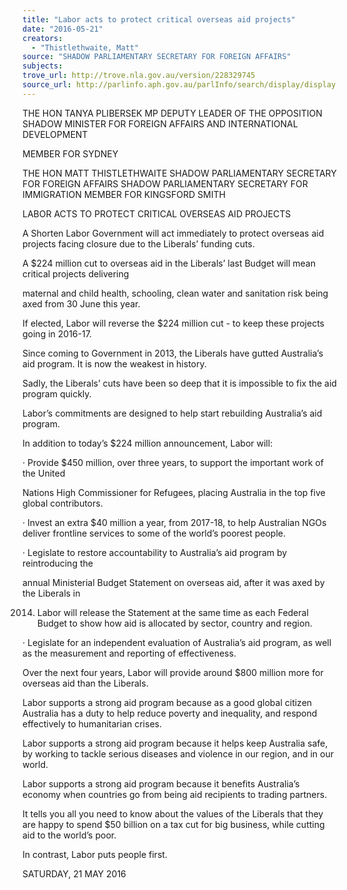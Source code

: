 ```yaml
---
title: "Labor acts to protect critical overseas aid projects"
date: "2016-05-21"
creators:
  - "Thistlethwaite, Matt"
source: "SHADOW PARLIAMENTARY SECRETARY FOR FOREIGN AFFAIRS"
subjects:
trove_url: http://trove.nla.gov.au/version/228329745
source_url: http://parlinfo.aph.gov.au/parlInfo/search/display/display.w3p;query=Id%3A%22media/pressrel/4582321%22
---
```


 

 THE HON TANYA PLIBERSEK MP  DEPUTY LEADER OF THE OPPOSITION  SHADOW MINISTER FOR FOREIGN AFFAIRS  AND INTERNATIONAL DEVELOPMENT 

 MEMBER FOR SYDNEY 

 THE HON MATT THISTLETHWAITE  SHADOW PARLIAMENTARY SECRETARY FOR FOREIGN AFFAIRS  SHADOW PARLIAMENTARY SECRETARY FOR IMMIGRATION  MEMBER FOR KINGSFORD SMITH 

 LABOR ACTS TO PROTECT CRITICAL OVERSEAS AID PROJECTS 

 A Shorten Labor Government will act immediately to protect overseas aid projects facing closure  due to the Liberals’ funding cuts. 

 A $224 million cut to overseas aid in the Liberals’ last Budget will mean critical projects delivering 

 maternal and child health, schooling, clean water and sanitation risk being axed from 30 June this  year.  

 If elected, Labor will reverse the $224 million cut - to keep these projects going in 2016-17. 

 Since coming to Government in 2013, the Liberals have gutted Australia’s aid program. It is now  the weakest in history. 

 Sadly, the Liberals’ cuts have been so deep that it is impossible to fix the aid program quickly. 

 Labor’s commitments are designed to help start rebuilding Australia’s aid program.  

 In addition to today’s $224 million announcement, Labor will: 

 ·         Provide $450 million, over three years, to support the important work of the United 

 Nations High Commissioner for Refugees, placing Australia in the top five global  contributors. 

 ·         Invest an extra $40 million a year, from 2017-18, to help Australian NGOs deliver  frontline services to some of the world’s poorest people. 

 ·         Legislate to restore accountability to Australia’s aid program by reintroducing the 

 annual Ministerial Budget Statement on overseas aid, after it was axed by the Liberals in 

 2014. Labor will release the Statement at the same time as each Federal Budget to show  how aid is allocated by sector, country and region. 

 ·         Legislate for an independent evaluation of Australia’s aid program, as well as the  measurement and reporting of effectiveness. 

 Over the next four years, Labor will provide around $800 million more for overseas aid than the  Liberals. 

 Labor supports a strong aid program because as a good global citizen Australia has a duty to help  reduce poverty and inequality, and respond effectively to humanitarian crises. 

 Labor supports a strong aid program because it helps keep Australia safe, by working to tackle  serious diseases and violence in our region, and in our world.  

 Labor supports a strong aid program because it benefits Australia’s economy when countries go  from being aid recipients to trading partners. 

 It tells you all you need to know about the values of the Liberals that they are happy to spend $50  billion on a tax cut for big business, while cutting aid to the world’s poor.    

 In contrast, Labor puts people first. 

 SATURDAY, 21 MAY 2016  

 

